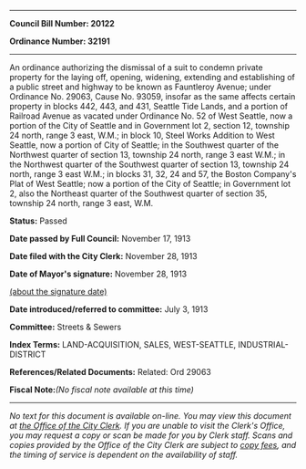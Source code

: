 

********

**Council Bill Number: 20122**
   
**Ordinance Number: 32191**
********

 An ordinance authorizing the dismissal of a suit to condemn private property for the laying off, opening, widening, extending and establishing of a public street and highway to be known as Fauntleroy Avenue; under Ordinance No. 29063, Cause No. 93059, insofar as the same affects certain property in blocks 442, 443, and 431, Seattle Tide Lands, and a portion of Railroad Avenue as vacated under Ordinance No. 52 of West Seattle, now a portion of the City of Seattle and in Government lot 2, section 12, township 24 north, range 3 east, W.M.; in block 10, Steel Works Addition to West Seattle, now a portion of City of Seattle; in the Southwest quarter of the Northwest quarter of section 13, township 24 north, range 3 east W.M.; in the Northwest quarter of the Southwest quarter of section 13, township 24 north, range 3 east W.M.; in blocks 31, 32, 24 and 57, the Boston Company's Plat of West Seattle; now a portion of the City of Seattle; in Government lot 2, also the Northeast  quarter of the Southwest quarter of section 35, township 24 north, range 3 east, W.M.

**Status:** Passed
   
**Date passed by Full Council:** November 17, 1913
   
**Date filed with the City Clerk:** November 28, 1913
   
**Date of Mayor's signature:** November 28, 1913
   
[(about the signature date)](/~public/approvaldate.htm)
   
   
   
**Date introduced/referred to committee:** July 3, 1913
   
**Committee:** Streets & Sewers
   
   
**Index Terms:** LAND-ACQUISITION, SALES, WEST-SEATTLE, INDUSTRIAL-DISTRICT

**References/Related Documents:** Related: Ord 29063

**Fiscal Note:**_(No fiscal note available at this time)_
********

_No text for this document is available on-line. You may view this document at [the Office of the City Clerk](http://www.seattle.gov/leg/clerk/contactUs.htm). If you are unable to visit the Clerk's Office, you may request a copy or scan be made for you by Clerk staff. Scans and copies provided by the Office of the City Clerk are subject to [copy fees](http://clerk.seattle.gov/~public/clerkfees.htm), and the timing of service is dependent on the availability of staff._

